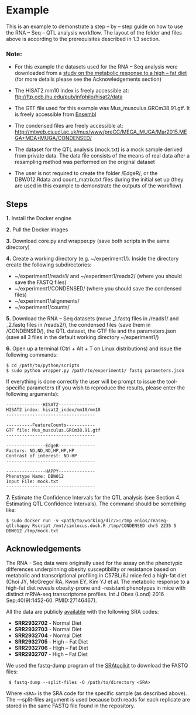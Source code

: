 # Example

This is an example to demonstrate a step – by – step guide on how to use the RNA – Seq – QTL analysis workflow. The layout of the folder and files above is according to the prerequisites described in 1.3 section.

### Note:
* For this example the datasets used for the RNA – Seq analysis were downloaded from a [study on the metabolic response to a high – fat diet](https://www.nature.com/articles/ijo201670) (for more details please see the Acknowledgements section)

* The HISAT2 mm10 index is freely accessible at: ftp://ftp.ccb.jhu.edu/pub/infphilo/hisat2/data

* The GTF file used for this example was Mus_musculus.GRCm38.91.gtf. It is freely accessible from [Ensembl](http://www.ensembl.org/info/data/ftp/index.html/)

* The condensed files are freely accessible at: http://mtweb.cs.ucl.ac.uk/mus/www/preCC/MEGA_MUGA/Mar2015.MEGA+MDA+MUGA/CONDENSED/

* The dataset for the QTL analysis (mock.txt) is a mock sample derived from private data. The data file consists of the means of real data after a resampling method was performed on the original dataset

* The user is not required to create the folder /EdgeR/, or the DBW012.Rdata and count_matrix.txt files during the initial set up (they are used in this example to demonstrate the outputs of the workflow)

## Steps
**1.** Install the Docker engine

**2.** Pull the Docker images

**3.** Download core.py and wrapper.py (save both scripts in the same directory)

**4.** Create a working directory (e.g. ~/experiment1/). Inside the directory create the following subdirectories:
* ~/experiment1/reads1/ and ~/experiment1/reads2/ (where you should save the FASTQ files)
* ~/experiment1/CONDENSED/ (where you should save the condensed files)
* ~/experiment1/alignments/
* ~/experiment1/counts/

**5.** Download the RNA – Seq datasets (move _1.fastq files in /reads1/ and _2.fastq files in /reads2/), the condensed 
files (save them in /CONDENSED/), the QTL dataset, the GTF file and the parameters.json (save all 3 files in the default working 
directory ~/experiment1/)

**6.** Open up a terminal (Ctrl + Alt + T on Linux distributions) and issue the following commands:
```
$ cd /path/to/python/scripts
$ sudo python wrapper.py /path/to/experiment1/ fastq parameters.json
```
If everything is done correctly the user will be prompt to issue the tool-specific parameters 
(if you wish to reproduce the results, please enter the following arguments):
```
--------------HISAT2--------------
HISAT2 index: hisat2_index/mm10/mm10
----------------------------------

----------FeatureCounts-----------
GTF file: Mus_musculus.GRCm38.91.gtf
----------------------------------

---------------EdgeR--------------
Factors: ND,ND,ND,HP,HP,HP
Contrast of interest: ND-HP
----------------------------------

---------------HAPPY--------------
Phenotype Name: DBW012
Input File: mock.txt
----------------------------------
```

**7.** Estimate the Confidence Intervals for the QTL analysis (see Section 4. Estimating QTL Confidence Intervals). The command should be something like:
```
$ sudo docker run -v <path/to/working/dir/>:/tmp enios/rnaseq-qtl:happy Rscript /mnt/simlocus.dock.R /tmp/CONDENSED chr5 2235 5 DBW012 /tmp/mock.txt
```

## Acknowledgements
The RNA – Seq data were originally used for the assay on the phenotypic differences underpinning obesity susceptibility
or resistance based on metabolic and transcriptional profiling in C57BL/6J mice fed a high-fat diet 
(Choi JY, McGregor RA, Kwon EY, Kim YJ et al. The metabolic response to a high-fat diet reveals obesity-prone and -resistant 
phenotypes in mice with distinct mRNA-seq transcriptome profiles. Int J Obes (Lond) 2016 Sep;40(9):1452-60. PMID:27146467).

All the data are publicly [available](https://trace.ncbi.nlm.nih.gov/Traces/study/?acc=SRP065955) with the following SRA codes:
* **SRR2932702** - Normal Diet
* **SRR2932703** - Normal Diet
* **SRR2932704** - Normal Diet
* **SRR2932705** - High – Fat Diet
* **SRR2932706** - High – Fat Diet
* **SRR2932707** - High – Fat Diet

We used the fastq-dump program of the [SRAtoolkit](https://trace.ncbi.nlm.nih.gov/Traces/sra/sra.cgi?view=software) 
to download the FASTQ files:

```
 $ fastq-dump --split-files -O /path/to/directory <SRA>
```
Where `<SRA>` is the SRA code for the specific sample (as described above).
The ––split-files argument is used because both reads for each replicate are stored in the same FASTQ file found in the 
repository.
